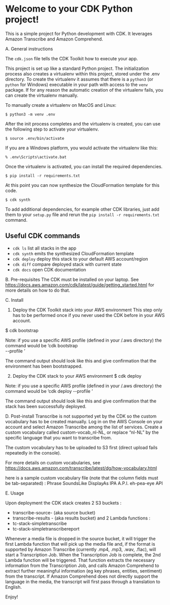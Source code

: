 
# Welcome to your CDK Python project!

This is a simple project for Python development with CDK.
It leverages Amazon Transcribe and Amazon Comprehend.

A. General instructions

The `cdk.json` file tells the CDK Toolkit how to execute your app.

This project is set up like a standard Python project.  The initialization
process also creates a virtualenv within this project, stored under the .env
directory.  To create the virtualenv it assumes that there is a `python3`
(or `python` for Windows) executable in your path with access to the `venv`
package. If for any reason the automatic creation of the virtualenv fails,
you can create the virtualenv manually.

To manually create a virtualenv on MacOS and Linux:

```
$ python3 -m venv .env
```

After the init process completes and the virtualenv is created, you can use the following
step to activate your virtualenv.

```
$ source .env/bin/activate
```

If you are a Windows platform, you would activate the virtualenv like this:

```
% .env\Scripts\activate.bat
```

Once the virtualenv is activated, you can install the required dependencies.

```
$ pip install -r requirements.txt
```

At this point you can now synthesize the CloudFormation template for this code.

```
$ cdk synth
```

To add additional dependencies, for example other CDK libraries, just add
them to your `setup.py` file and rerun the `pip install -r requirements.txt`
command.

## Useful CDK commands 

 * `cdk ls`          list all stacks in the app
 * `cdk synth`       emits the synthesized CloudFormation template
 * `cdk deploy`      deploy this stack to your default AWS account/region
 * `cdk diff`        compare deployed stack with current state
 * `cdk docs`        open CDK documentation


B.	Pre-requisites
The CDK must be installed on your laptop.
See https://docs.aws.amazon.com/cdk/latest/guide/getting_started.html for more details on how to do that.

C.	Install

1.	Deploy the CDK Toolkit stack into your AWS environment
This step only has to be performed once if you never used the CDK before in your AWS account.

$ cdk bootstrap  

Note: if you use a specific AWS profile (defined in your <HOME>/.aws directory) the command would be ‘cdk bootstrap  
--profile <your AWS profile>’

The command output should look like this and give confirmation that the environment has been bootstrapped.

 

2.	Deploy the CDK stack to your AWS environment
$ cdk deploy

Note: if you use a specific AWS profile (defined in your <HOME>/.aws directory) the command would be ‘cdk deploy 
--profile <your AWS profile>’

The command output should look like this and give confirmation that the stack has been successfully deployed.
 

D.	Post-install
Transcribe is not supported yet by the CDK so the custom vocabulary has to be created manually.
Log in on the AWS Console on your account and select Amazon Transcribe among the list of services.
Create a custom vocabulary called custom-vocab_nl-NL, or replace “nl-NL” by the specific language that you want to transcribe from.
 
The custom vocabulary has to be uploaded to S3 first (direct upload fails repeatedly in the console).

For more details on custom vocabularies, see https://docs.aws.amazon.com/transcribe/latest/dg/how-vocabulary.html 

here is a sample custom vocabulary file (note that the column fields must be tab-separated) :
Phrase	SoundsLike	DisplayAs	IPA
A.P.I.	eh-pea-eye	API


E. Usage

Upon deployment the CDK stack creates 2 S3 buckets : 
- transcribe-source-<random-string> (aka source bucket)
- transcribe-results -<random-string> (aka results bucket)
and 2 Lambda functions :
- tc-stack-simpletranscribe<ID1>
- tc-stack-simpletranscribereport<ID2>

Whenever a media file is dropped in the source bucket, it will trigger the first Lambda function that will pick up the media file and, if the format is supported by Amazon Transcribe (currently .mp4, .mp3, .wav, .flac), will start a Transcription Job.
When the Transcription Job is complete, the 2nd Lambda function will be triggered. That function extracts the necessary information from the Transcription Job, and calls Amazon Comprehend to extract further meaningful information (eg key phrases, entities, sentiment) from the transcript. 
If Amazon Comprehend does not directly support the language in the media, the transcript will first pass through a translation to English.


Enjoy!
